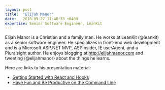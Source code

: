 ```yaml
---
layout: post
title:  "Elijah Manor"
date:   2018-09-27 11:48:33 +0400
expertise: Senior Software Engineer, LeanKit
---
```


Elijah Manor is a Christian and a family man. He works at LeanKit (@leankit) as a senior software engineer. He specializes in front-end web development and is a Microsoft ASP.NET MVP, ASPInsider, IE userAgent, and a Pluralsight author. He enjoys blogging at http://elijahmanor.com and tweeting (@elijahmanor) about the things he learns.

Here are links to his presentation material:

- [Getting Started with React and Hooks]( https://react-intro-hooks.now.sh/)
- [Have Fun and Be Productive on the Command Line](https://github.com/elijahmanor/cmd-fun)
